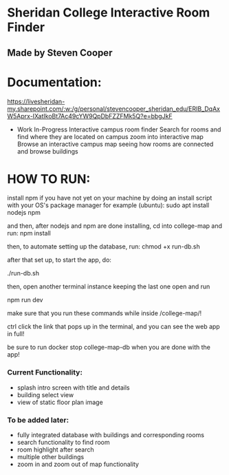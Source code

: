 # Sheridan College Interactive Room Finder
## Made by Steven Cooper

# Documentation:
https://livesheridan-my.sharepoint.com/:w:/g/personal/stevencooper_sheridan_edu/ERIB_DqAxW5Aprx-IXatIkoBt7Ac49cYW9QpDbFZZFMk5Q?e=bbgJkF


* Work In-Progress 
Interactive campus room finder
Search for rooms and find where they are located on campus
zoom into interactive map 
Browse an interactive campus map seeing how rooms are connected and browse buildings

# HOW TO RUN:
install npm if you have not yet on your machine by doing an install script with your OS's package manager
for example (ubuntu):
sudo apt install nodejs npm

and then, after nodejs and npm are done installing, cd into college-map and run:
npm install 

then, to automate setting up the database, run:
chmod +x run-db.sh

after that set up, to start the app, do:

./run-db.sh

then, open another terminal instance keeping the last one open and run 

npm run dev

make sure that you run these commands while inside /college-map/!

ctrl click the link that pops up in the terminal, and you can see the web app in full!

be sure to run docker stop college-map-db when you are done with the app!

### Current Functionality:

- splash intro screen with title and details 
- building select view
- view of static floor plan image

### To be added later:

- fully integrated database with buildings and corresponding rooms
- search functionality to find room
- room highlight after search
- multiple other buildings
- zoom in and zoom out of map functionality
